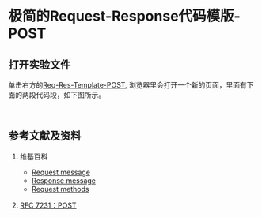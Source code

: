 # 极简的Request-Response代码模版-POST

## 打开实验文件

单击右方的[Req-Res-Template-POST](https://codepen.io/quanbinn/pen/eYZOovJ), 浏览器里会打开一个新的页面，里面有下面的两段代码段，如下图所示。

```html

```

```javascript

```

## 参考文献及资料

1. 维基百科
	- [Request message](https://en.wikipedia.org/wiki/Hypertext_Transfer_Protocol#Request_message) 
	- [Response message](https://en.wikipedia.org/wiki/Hypertext_Transfer_Protocol#Response_message)
	- [Request methods](https://en.wikipedia.org/wiki/Hypertext_Transfer_Protocol#Request_methods) 
	
2. [RFC 7231：POST](https://tools.ietf.org/html/rfc7231#page-25)   

